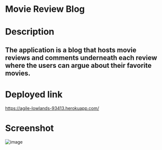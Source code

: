 # Movie Review Blog

# Description 
## The application is a blog that hosts movie reviews and comments underneath each review where the users can argue about their favorite movies. 

# Deployed link
https://agile-lowlands-93413.herokuapp.com/ 

# Screenshot
![image](https://user-images.githubusercontent.com/101436560/187312892-d9034213-d185-4330-9ee4-8dda744684d9.png)
